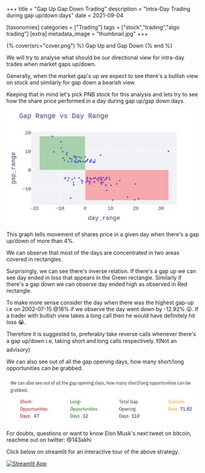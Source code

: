 +++
title = "Gap Up Gap Down Trading"
description = "Intra-Day Trading during gap up/down days"
date = 2021-09-04

[taxonomies]
categories = ["Trading"]
tags = ["stock","trading","algo trading"]
[extra]
metadata_image = "thumbnail.jpg"
+++

{% cover(src="cover.png") %}
Gap Up and Gap Down
{% end %}

We will try to analyse what should be our directional view for intra-day trades when market gaps up/down.

Generally, when the market gap's up we expect to see there's a bullish view on stock and similarly for gap down a bearish view.

Keeping that in mind let's pick PNB stock for this analysis and lets try to see how the share price performed in a day during gap up/gap down days.

![gap-range](thumbnail.jpg)

This graph tells movement of shares price in a given day when there's a gap up/down of more than 4%.

We can observe that most of the days are concentrated in two areas covered in rectangles.

Surprisingly, we can see there's inverse relation. If there's a gap up we can see day ended in loss that appears in the Green rectangle. Similarly if there's a gap down we can observe day ended high as observed in Red rectangle.

To make more sense consider the day when there was the highest gap-up i.e on 2002-07-15 @18% if we observe the day went down by -12.92% 😲. If a trader with bullish view takes a long call then he would have definitely hit loss 😭.

Therefore it is suggested to, preferably take reverse calls whenever there's a gap up/down i.e, taking short and long calls respectively. ❗(Not an advisory)

We can also see out of all the gap opening days, how many short/long opportunities can be grabbed.

![stats](stats.jpg)

For doubts, questions or want to know Elon Musk's next tweet on bitcoin, reachme out on twitter: @143akhi

Click below on streamlit for an interactive tour of the above strategy.

<p style='align: left;'><a href="https://share.streamlit.io/enforcer007/streamlit/main/app.py"><img src="https://static.streamlit.io/badges/streamlit_badge_black_white.svg" alt="Streamlit App"></img></a></p>
